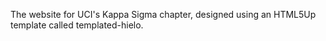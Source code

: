 The website for UCI's Kappa Sigma chapter, designed using an HTML5Up template called templated-hielo.